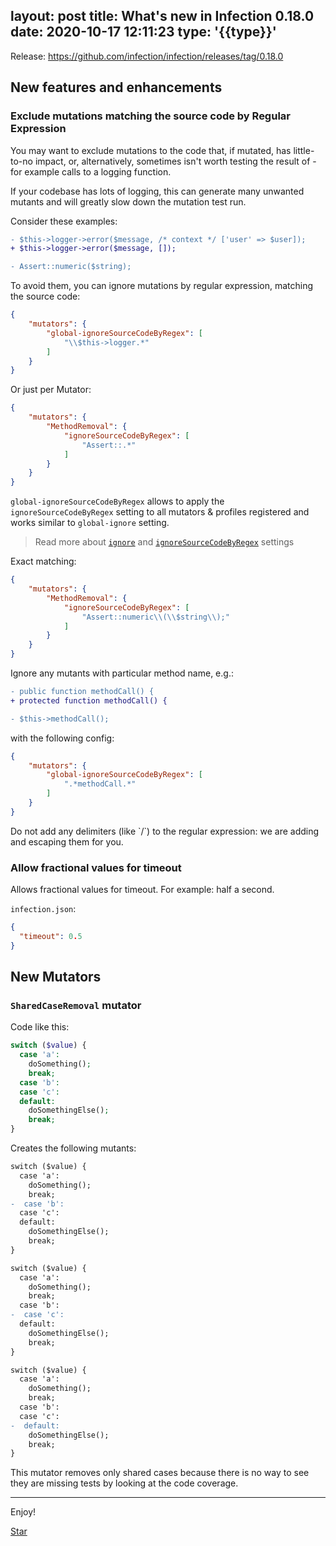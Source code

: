 layout: post
title: What's new in Infection 0.18.0
date: 2020-10-17 12:11:23
type: '{{type}}'
---

Release: https://github.com/infection/infection/releases/tag/0.18.0

## New features and enhancements

### Exclude mutations matching the source code by Regular Expression

You may want to exclude mutations to the code that, if mutated, has little-to-no impact, or, alternatively, sometimes isn't worth testing the result of - for example calls to a logging function. 

If your codebase has lots of logging, this can generate many unwanted mutants and will greatly slow down the mutation test run.

Consider these examples:

```diff
- $this->logger->error($message, /* context */ ['user' => $user]);
+ $this->logger->error($message, []);
```

```diff
- Assert::numeric($string);
```

To avoid them, you can ignore mutations by regular expression, matching the source code:

```json
{
    "mutators": {
        "global-ignoreSourceCodeByRegex": [
            "\\$this->logger.*"
        ]
    }
}
```

Or just per Mutator:

```json
{
    "mutators": {
        "MethodRemoval": {
            "ignoreSourceCodeByRegex": [
                "Assert::.*"
            ]
        }
    }
}
```

`global-ignoreSourceCodeByRegex` allows to apply the `ignoreSourceCodeByRegex` setting to all mutators & profiles registered and works similar to `global-ignore` setting.

> Read more about [`ignore`](/guide/how-to.html#Disable-in-particular-class-or-method-or-line) and [`ignoreSourceCodeByRegex`](/guide/how-to.html#Do-not-mutate-the-source-code-matched-by-regular-expression) settings



Exact matching:

```json
{
    "mutators": {
        "MethodRemoval": {
            "ignoreSourceCodeByRegex": [
                "Assert::numeric\\(\\$string\\);"
            ]
        }
    }
}
```

Ignore any mutants with particular method name, e.g.:

```diff
- public function methodCall() {
+ protected function methodCall() {
```

```diff
- $this->methodCall();
```

with the following config:

```json
{
    "mutators": {
        "global-ignoreSourceCodeByRegex": [
            ".*methodCall.*"
        ]
    }
}
```

<p class="tip">Do not add any delimiters (like `/`) to the regular expression: we are adding and escaping them for you.</p>

### Allow fractional values for timeout

Allows fractional values for timeout. For example: half a second.

`infection.json`:

```json
{
  "timeout": 0.5
}
```

## New Mutators

### `SharedCaseRemoval` mutator

Code like this:

```php
switch ($value) {
  case 'a':
    doSomething();
    break;
  case 'b':
  case 'c':
  default:
    doSomethingElse();
    break;
}
```

Creates the following mutants:

```diff
switch ($value) {
  case 'a':
    doSomething();
    break;
-  case 'b':
  case 'c':
  default:
    doSomethingElse();
    break;
}
```

```diff
switch ($value) {
  case 'a':
    doSomething();
    break;
  case 'b':
-  case 'c':
  default:
    doSomethingElse();
    break;
}
```

```diff
switch ($value) {
  case 'a':
    doSomething();
    break;
  case 'b':
  case 'c':
-  default:
    doSomethingElse();
    break;
}
```

This mutator removes only shared cases because there is no way to see they are missing tests by looking at the code coverage.

------

Enjoy!

<a class="github-button" href="https://github.com/infection/infection" data-icon="octicon-star" data-show-count="true" aria-label="Star infection/infection on GitHub">Star</a>
<script async defer src="https://buttons.github.io/buttons.js"></script>
